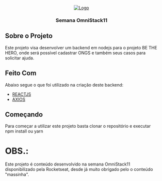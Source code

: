 <!-- PROJECT LOGO -->
<br />
<p align="center">
  <a href="https://rocketseat.com.br/week/inscricao/11.0">
    <img src="https://redeinovadrogarias.s3-sa-east-1.amazonaws.com/Assinaturas/be-the-hero.svg" alt="Logo">
  </a>

  <h3 align="center">Semana OmniStack11</h3>
</p>


## Sobre o Projeto
  Este projeto visa desenvolver um backend em nodejs para o projeto BE THE HERO, onde será possível cadastrar ONGS e também seus casos para solicitar ajuda.
 
  
 ## Feito Com
  Abaixo segue o que foi utilizado na criação deste backend:
  - [REACTJS](https://pt-br.reactjs.org/)
  - [AXIOS](https://github.com/axios/axios)
  
 ## Começando
  Para começar a utilizar este projeto basta clonar o repositório e executar npm install ou yarn
  
 
 # OBS.: 
  Este projeto é conteúdo desenvolvido na semana OmniStack11 disponibilizado pela Rocketseat, desde já muito obrigado pelo o conteúdo "massinha".
